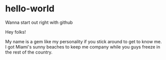 # hello-world
Wanna start out right with github

Hey folks!

My name is a gem like my personality if you stick around 
to get to know me. I got Miami's sunny beaches to keep me 
company while you guys freeze in the rest of the country.
